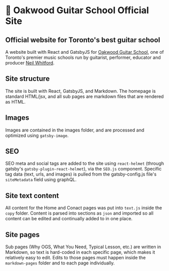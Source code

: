 # 🚀 Oakwood Guitar School Official Site

## Official website for Toronto's best guitar school

A website built with React and GatsbyJS for [Oakwood Guitar School](https://oakwoodguitarschoo.com), one of Toronto's premier music schools run by guitarist, performer, educator and producer [Neil Whitford](https://neilwhitford.com/).

## Site structure

The site is built with React, GatsbyJS, and Markdown.  The homepage is standard HTML/jsx, and all sub pages are markdown files that are rendered as HTML. 

## Images

Images are contained in the images folder, and are processed and optimized using `gatsby-image`. 

## SEO

SEO meta and social tags are added to the site using `react-helmet` (through gatsby's `gatsby-plugin-react-helmet`), via the `SEO.js` component. Specific tag data (text, urls, and images) is pulled from the gatsby-config.js file's `siteMetadata` field using graphQL.

## Site text content

All content for the Home and Conact pages was put into `text.js` inside the `copy` folder. Content is parsed into sections as `json` and imported so all content can be edited and continually added to in one place.

## Site pages

Sub pages (Why OGS, What You Need, Typical Lesson, etc.) are written in Markdown, so text is hard-coded in each specific page, which makes it relatively easy to edit. Edits to those pages must happen inside the `markdown-pages` folder and to each page individually.